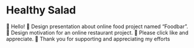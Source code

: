# Healthy Salad
👋 Hello! 
🍲 Design presentation about online food project named “Foodbar”. 
🎨 Design motivation for an online restaurant project. 
💖 Please click like and appreciate. 
🙏 Thank you for supporting and appreciating my efforts
